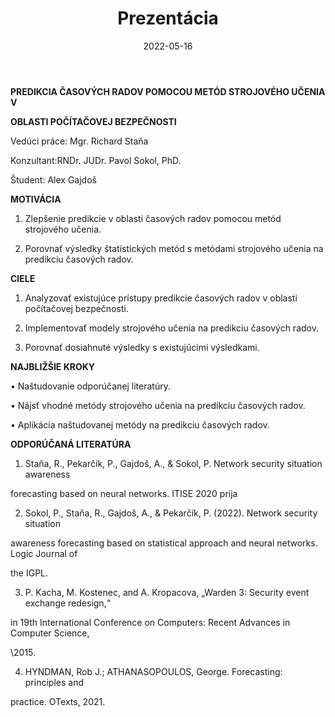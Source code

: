 ﻿---
layout: post
title:  "Prezentácia"
date:   2022-05-16
excerpt: ""
image: ""
---

**PREDIKCIA ČASOVÝCH RADOV POMOCOU METÓD STROJOVÉHO UČENIA V**

**OBLASTI POČÍTAČOVEJ BEZPEČNOSTI**

Vedúci práce: Mgr. Richard Staňa

Konzultant:RNDr. JUDr. Pavol Sokol, PhD. 

Študent: Alex Gajdoš


**MOTIVÁCIA**

1. Zlepšenie predikcie v oblasti časových radov pomocou metód strojového učenia.

2. Porovnať výsledky štatistických metód s metódami strojového učenia na predikciu časových radov.


**CIELE**

1. Analyzovať existujúce prístupy predikcie časových radov v oblasti počítačovej bezpečnosti.

2. Implementovať modely strojového učenia na predikciu časových radov.

3. Porovnať dosiahnuté výsledky s existujúcimi výsledkami.


**NAJBLIŽŠIE KROKY**

• Naštudovanie odporúčanej literatúry.

• Nájsť vhodné metódy strojového učenia na predikciu časových radov.

• Aplikácia naštudovanej metódy na predikciu časových radov.


**ODPORÚČANÁ LITERATÚRA**

1. Staňa, R., Pekarčík, P., Gajdoš, A., & Sokol, P. Network security situation awareness

forecasting based on neural networks. ITISE 2020 prija

2. Sokol, P., Staňa, R., Gajdoš, A., & Pekarčík, P. (2022). Network security situation

awareness forecasting based on statistical approach and neural networks. Logic Journal of

the IGPL.

3. P. Kacha, M. Kostenec, and A. Kropacova, „Warden 3: Security event exchange redesign,“

in 19th International Conference on Computers: Recent Advances in Computer Science,

\2015.

4. HYNDMAN, Rob J.; ATHANASOPOULOS, George. Forecasting: principles and

practice. OTexts, 2021.



